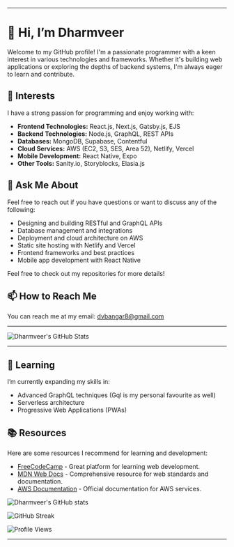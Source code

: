 
---

# 👋 Hi, I’m Dharmveer

Welcome to my GitHub profile! I'm a passionate programmer with a keen interest in various technologies and frameworks. Whether it's building web applications or exploring the depths of backend systems, I'm always eager to learn and contribute.

## 👀 Interests
I have a strong passion for programming and enjoy working with:
- **Frontend Technologies:** React.js, Next.js, Gatsby.js, EJS
- **Backend Technologies:** Node.js, GraphQL, REST APIs
- **Databases:** MongoDB, Supabase, Contentful
- **Cloud Services:** AWS (EC2, S3, SES, Area 52), Netlify, Vercel
- **Mobile Development:** React Native, Expo
- **Other Tools:** Sanity.io, Storyblocks, Elasia.js

## 💬 Ask Me About
Feel free to reach out if you have questions or want to discuss any of the following:
- Designing and building RESTful and GraphQL APIs
- Database management and integrations
- Deployment and cloud architecture on AWS
- Static site hosting with Netlify and Vercel
- Frontend frameworks and best practices
- Mobile app development with React Native

Feel free to check out my repositories for more details!

## 📫 How to Reach Me
You can reach me at my email: [dvbangar8@gmail.com](mailto:dvbangar8@gmail.com)

---

![Dharmveer's GitHub Stats](https://awesome-github-stats.azurewebsites.net/user-stats/dharmveer97?theme=github-dark)

---

## 🌱 Learning
I’m currently expanding my skills in:
- Advanced GraphQL techniques (Gql is my personal favourite as well)
- Serverless architecture
- Progressive Web Applications (PWAs)

## 📚 Resources
Here are some resources I recommend for learning and development:
- [FreeCodeCamp](https://www.freecodecamp.org/) - Great platform for learning web development.
- [MDN Web Docs](https://developer.mozilla.org/en-US/) - Comprehensive resource for web standards and documentation.
- [AWS Documentation](https://docs.aws.amazon.com/) - Official documentation for AWS services.

 ![Dharmveer's GitHub stats](https://awesome-github-stats.azurewebsites.net/user-stats/dharmveer97?theme=github-dark)  

![GitHub Streak](https://github-readme-streak-stats.herokuapp.com/?user=dharmveer97&theme=github-dark)

![Profile Views](https://komarev.com/ghpvc/?username=dharmveer97&color=blue)



---


